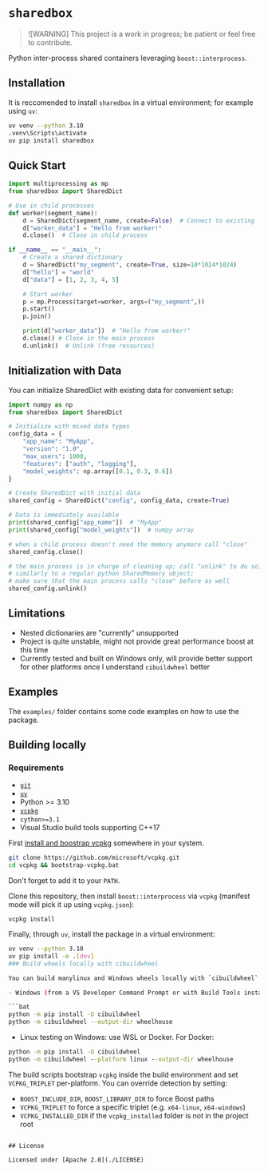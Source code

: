 # `sharedbox`

> ![WARNING]
> This project is a work in progress; be patient or feel free to contribute.

Python inter-process shared containers leveraging `boost::interprocess`.

## Installation

It is reccomended to install `sharedbox` in a virtual environment; for example using `uv`:

```sh
uv venv --python 3.10
.venv\Scripts\activate
uv pip install sharedbox
```

## Quick Start

```python
import multiprocessing as mp
from sharedbox import SharedDict

# Use in child processes
def worker(segment_name):
    d = SharedDict(segment_name, create=False)  # Connect to existing
    d["worker_data"] = "Hello from worker!"
    d.close()  # Close in child process

if __name__ == "__main__":
    # Create a shared dictionary
    d = SharedDict("my_segment", create=True, size=10*1024*1024)
    d["hello"] = "world"
    d["data"] = [1, 2, 3, 4, 5]

    # Start worker
    p = mp.Process(target=worker, args=("my_segment",))
    p.start()
    p.join()

    print(d["worker_data"])  # "Hello from worker!"
    d.close() # Close in the main process
    d.unlink()  # Unlink (free resources)
```

## Initialization with Data

You can initialize SharedDict with existing data for convenient setup:

```python
import numpy as np
from sharedbox import SharedDict

# Initialize with mixed data types
config_data = {
    "app_name": "MyApp",
    "version": "1.0",
    "max_users": 1000,
    "features": ["auth", "logging"],
    "model_weights": np.array([0.1, 0.3, 0.6])
}

# Create SharedDict with initial data
shared_config = SharedDict("config", config_data, create=True)

# Data is immediately available
print(shared_config["app_name"])  # "MyApp"
print(shared_config["model_weights"])  # numpy array

# when a child process doesn't need the memory anymore call "close"
shared_config.close()

# the main process is in charge of cleaning up; call "unlink" to do so,
# similarly to a regular python SharedMemory object;
# make sure that the main process calls "close" before as well
shared_config.unlink()
```

## Limitations

- Nested dictionaries are "currently" unsupported
- Project is quite unstable, might not provide great performance boost at this time
- Currently tested and built on Windows only, will provide better support for other platforms once I understand `cibuildwheel` better

## Examples

The `examples/` folder contains some code examples on how to use the package.

## Building locally
### Requirements

- [`git`](https://git-scm.com/downloads)
- [`uv`](https://docs.astral.sh/uv/getting-started/installation/)
- Python >= 3.10
- [`vcpkg`](https://vcpkg.io/en/)
- `cython>=3.1`
- Visual Studio build tools supporting C++17

First [install and boostrap vcpkg](https://learn.microsoft.com/en-us/vcpkg/get_started/get-started-vscode?pivots=shell-cmd) somewhere in your system.

```sh
git clone https://github.com/microsoft/vcpkg.git
cd vcpkg && bootstrap-vcpkg.bat
```

Don't forget to add it to your `PATH`.

Clone this repository, then install `boost::interprocess` via `vcpkg` (manifest mode will pick it up using `vcpkg.json`):

```
vcpkg install
```

Finally, through `uv`, install the package in a virtual environment:

```sh
uv venv --python 3.10
uv pip install -e .[dev]
### Build wheels locally with cibuildwheel

You can build manylinux and Windows wheels locally with `cibuildwheel`.

- Windows (from a VS Developer Command Prompt or with Build Tools installed):

```bat
python -m pip install -U cibuildwheel
python -m cibuildwheel --output-dir wheelhouse
```

- Linux testing on Windows: use WSL or Docker. For Docker:

```bat
python -m pip install -U cibuildwheel
python -m cibuildwheel --platform linux --output-dir wheelhouse
```

The build scripts bootstrap `vcpkg` inside the build environment and set `VCPKG_TRIPLET` per-platform. You can override detection by setting:

- `BOOST_INCLUDE_DIR`, `BOOST_LIBRARY_DIR` to force Boost paths
- `VCPKG_TRIPLET` to force a specific triplet (e.g. `x64-linux`, `x64-windows`)
- `VCPKG_INSTALLED_DIR` if the `vcpkg_installed` folder is not in the project root

```

## License

Licensed under [Apache 2.0](./LICENSE)